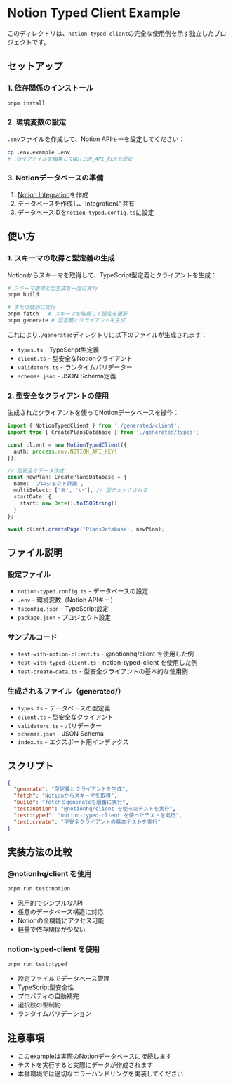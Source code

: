 # Notion Typed Client Example

このディレクトリは、`notion-typed-client`の完全な使用例を示す独立したプロジェクトです。

## セットアップ

### 1. 依存関係のインストール

```bash
pnpm install
```

### 2. 環境変数の設定

`.env`ファイルを作成して、Notion APIキーを設定してください：

```bash
cp .env.example .env
# .envファイルを編集してNOTION_API_KEYを設定
```

### 3. Notionデータベースの準備

1. [Notion Integration](https://www.notion.so/my-integrations)を作成
2. データベースを作成し、Integrationに共有
3. データベースIDを`notion-typed.config.ts`に設定

## 使い方

### 1. スキーマの取得と型定義の生成

Notionからスキーマを取得して、TypeScript型定義とクライアントを生成：

```bash
# スキーマ取得と型生成を一度に実行
pnpm build

# または個別に実行
pnpm fetch   # スキーマを取得して設定を更新
pnpm generate # 型定義とクライアントを生成
```

これにより`./generated`ディレクトリに以下のファイルが生成されます：
- `types.ts` - TypeScript型定義
- `client.ts` - 型安全なNotionクライアント
- `validators.ts` - ランタイムバリデーター
- `schemas.json` - JSON Schema定義

### 2. 型安全なクライアントの使用

生成されたクライアントを使ってNotionデータベースを操作：

```typescript
import { NotionTypedClient } from './generated/client';
import type { CreatePlansDatabase } from './generated/types';

const client = new NotionTypedClient({
  auth: process.env.NOTION_API_KEY!
});

// 型安全なデータ作成
const newPlan: CreatePlansDatabase = {
  name: 'プロジェクト計画',
  multiSelect: ['あ', 'い'], // 型チェックされる
  startDate: {
    start: new Date().toISOString()
  }
};

await client.createPage('PlansDatabase', newPlan);
```

## ファイル説明

### 設定ファイル
- `notion-typed.config.ts` - データベースの設定
- `.env` - 環境変数（Notion APIキー）
- `tsconfig.json` - TypeScript設定
- `package.json` - プロジェクト設定

### サンプルコード
- `test-with-notion-client.ts` - @notionhq/client を使用した例
- `test-with-typed-client.ts` - notion-typed-client を使用した例  
- `test-create-data.ts` - 型安全クライアントの基本的な使用例

### 生成されるファイル（generated/）
- `types.ts` - データベースの型定義
- `client.ts` - 型安全なクライアント
- `validators.ts` - バリデーター
- `schemas.json` - JSON Schema
- `index.ts` - エクスポート用インデックス

## スクリプト

```json
{
  "generate": "型定義とクライアントを生成",
  "fetch": "Notionからスキーマを取得",
  "build": "fetchとgenerateを順番に実行",
  "test:notion": "@notionhq/client を使ったテストを実行",
  "test:typed": "notion-typed-client を使ったテストを実行",
  "test:create": "型安全クライアントの基本テストを実行"
}
```

## 実装方法の比較

### @notionhq/client を使用
```bash
pnpm run test:notion
```
- 汎用的でシンプルなAPI
- 任意のデータベース構造に対応
- Notionの全機能にアクセス可能
- 軽量で依存関係が少ない

### notion-typed-client を使用  
```bash
pnpm run test:typed
```
- 設定ファイルでデータベース管理
- TypeScript型安全性
- プロパティの自動補完
- 選択肢の型制約
- ランタイムバリデーション

## 注意事項

- このexampleは実際のNotionデータベースに接続します
- テストを実行すると実際にデータが作成されます
- 本番環境では適切なエラーハンドリングを実装してください